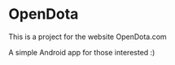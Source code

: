# OpenDota
This is a project for the website OpenDota.com

A simple Android app for those interested :)
